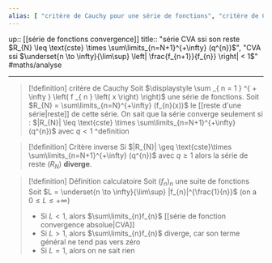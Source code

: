 ```yaml
---
alias: [ "critère de Cauchy pour une série de fonctions", "critère de Cauchy", "règle de Cauchy" ]
---
```

up:: [[série de fonctions convergence]]
title:: "série CVA ssi son reste $R_{N} \leq \text{cste} \times \sum\limits_{n=N+1}^{+\infty} (q^{n})$", "CVA ssi $\underset{n \to \infty}{\lim\sup} \left| \frac{f_{n+1}}{f_{n}} \right| <  1$"
#maths/analyse 

---

> [!definition] critère de Cauchy
> Soit $\displaystyle \sum _{ n = 1 } ^{ + \infty } \left( f _{ n } \left( x \right) \right)$ une série de fonctions.
> Soit $R_{N} = \sum\limits_{n=N}^{+\infty} (f_{n}(x))$ le [[reste d'une série|reste]] de cette série.
> On sait que la série converge seulement si :
> $|R_{N}| \leq \text{cste} \times \sum\limits_{n=N+1}^{+\infty} (q^{n})$ avec $q < 1$
^definition

> [!definition] Critère inverse
> Si $|R_{N}| \geq \text{cste}\times \sum\limits_{n=N+1}^{+\infty} (q^{n})$ avec $q\geq1$
> alors la série de reste $(R_{N})$ **diverge**.


> [!definition] Définition calculatoire
> Soit $(f_{n})_{n}$ une suite de fonctions 
> Soit $L = \underset{n \to \infty}{\lim\sup} |f_{n}|^{\frac{1}{n}}$ (on a $0 \leq L \leq +\infty$)
>  - Si $L < 1$, alors $\sum\limits_{n}f_{n}$ [[série de fonction convergence absolue|CVA]]
>  - Si $L > 1$, alors $\sum\limits_{n}f_{n}$ diverge, car son terme général ne tend pas vers zéro
>  - Si $L = 1$, alors on ne sait rien

